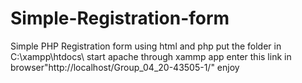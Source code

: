 # Simple-Registration-form
Simple PHP Registration form using html and php
put the folder in C:\xampp\htdocs\ 
start apache through xammp app
enter this link in browser"http://localhost/Group_04_20-43505-1/"
enjoy
